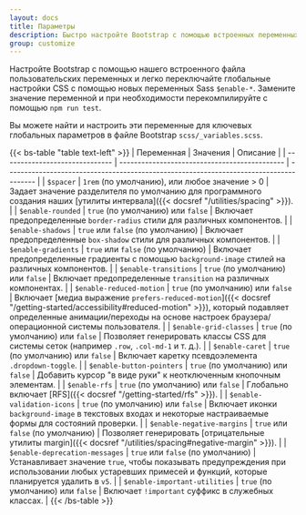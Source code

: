 ```yaml
---
layout: docs
title: Параметры
description: Быстро настройте Bootstrap с помощью встроенных переменных, чтобы легко переключать глобальные настройки CSS для управления стилем и поведением.
group: customize
---
```


Настройте Bootstrap с помощью нашего встроенного файла пользовательских переменных и легко переключайте глобальные настройки CSS с помощью новых переменных Sass `$enable-*`. Замените значение переменной и при необходимости перекомпилируйте с помощью `npm run test`.

Вы можете найти и настроить эти переменные для ключевых глобальных параметров в файле Bootstrap `scss/_variables.scss`.

{{< bs-table "table text-left" >}}
| Переменная                     | Значения                                      | Описание                                                                               |
| ------------------------------ | --------------------------------------------- | -------------------------------------------------------------------------------------- |
| `$spacer`                      | `1rem` (по умолчанию), или любое значение > 0 | Задает значение разделителя по умолчанию для программного создания наших [утилиты интервала]({{< docsref "/utilities/spacing" >}}). |
| `$enable-rounded`              | `true` (по умолчанию) или `false`             | Включает предопределенные `border-radius` стили для различных компонентов. |
| `$enable-shadows`              | `true` или `false` (по умолчанию)             | Включает предопределенные `box-shadow` стили для различных компонентов. |
| `$enable-gradients`            | `true` или `false` (по умолчанию)             | Включает предопределенные градиенты с помощью `background-image` стилей на различных компонентов. |
| `$enable-transitions`          | `true` (по умолчанию) или `false`             | Включает предопределенные `transition` на различных компонентах. |
| `$enable-reduced-motion`       | `true` (по умолчанию) или `false`             | Включает [медиа выражение `prefers-reduced-motion`]({{< docsref "/getting-started/accessibility#reduced-motion" >}}), который подавляет определенные анимации/переходы на основе настроек браузера/операционной системы пользователя. |
| `$enable-grid-classes`         | `true` (по умолчанию) или `false`             | Позволяет генерировать классы CSS для системы сеток (например `.row`, `.col-md-1` и т. д.). |
| `$enable-caret`                | `true` (по умолчанию) или `false`             | Включает каретку псевдоэлемента `.dropdown-toggle`. |
| `$enable-button-pointers`      | `true` (по умолчанию) или `false`             | Добавить курсор "в виде руки" к неотключенным кнопочным элементам. |
| `$enable-rfs`                  | `true` (по умолчанию) или `false`             | Глобально включает [RFS]({{< docsref "/getting-started/rfs" >}}). |
| `$enable-validation-icons`     | `true` (по умолчанию) или `false`             | Включает иконки `background-image` в текстовых входах и некоторые настраиваемые формы для состояний проверки. |
| `$enable-negative-margins`     | `true` или `false` (по умолчанию)             | Позволяет генерировать [отрицательные утилиты margin]({{< docsref "/utilities/spacing#negative-margin" >}}). |
| `$enable-deprecation-messages` | `true` или `false` (по умолчанию)             | Устанавливает значение `true`, чтобы показывать предупреждения при использовании любых устаревших примесей и функций, которые планируется удалить в `v5`. |
| `$enable-important-utilities`  | `true` (по умолчанию) или `false`             | Включает `!important` суффикс в служебных классах. |
{{< /bs-table >}}
